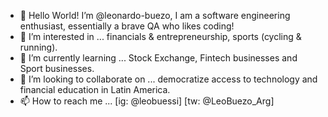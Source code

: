 - 👋 Hello World! I’m @leonardo-buezo, I am a software engineering enthusiast, essentially a brave QA who likes coding! 
- 👀 I’m interested in ... financials & entrepreneurship, sports (cycling & running).
- 🌱 I’m currently learning ... Stock Exchange, Fintech businesses and Sport businesses.
- 💞️ I’m looking to collaborate on ... democratize access to technology and financial education in Latin America.
- 📫 How to reach me ... [ig: @leobuessi] [tw: @LeoBuezo_Arg]

<!---
leonardo-buezo/leonardo-buezo is a ✨ special ✨ repository because its `README.md` (this file) appears on your GitHub profile.
You can click the Preview link to take a look at your changes.
--->
